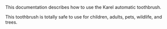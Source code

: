 This documentation describes how to use the Karel automatic
toothbrush.

This toothbrush is totally safe to use for children,
adults, pets, wildlife, and trees.

